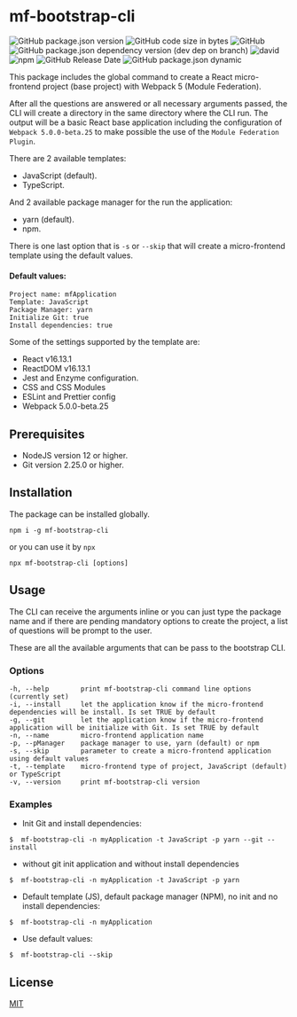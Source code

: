 # mf-bootstrap-cli

![GitHub package.json version](https://img.shields.io/github/package-json/v/osvaldovega/mf-bootstrap-cli?style=plastic)
![GitHub code size in bytes](https://img.shields.io/github/languages/code-size/osvaldovega/mf-bootstrap-cli?style=plastic)
![GitHub](https://img.shields.io/github/license/osvaldovega/mf-bootstrap-cli?style=plastic)
![GitHub package.json dependency version (dev dep on branch)](https://img.shields.io/github/package-json/dependency-version/osvaldovega/mf-bootstrap-cli/dev/eslint?style=plastic)
![david](https://img.shields.io/david/osvaldovega/mf-bootstrap-cli?style=plastic)
![npm](https://img.shields.io/npm/dm/mf-bootstrap-cli?style=plastic)
![GitHub Release Date](https://img.shields.io/github/release-date/osvaldovega/mf-bootstrap-cli?style=plastic)
![GitHub package.json dynamic](https://img.shields.io/github/package-json/keywords/osvaldovega/mf-bootstrap-cli?style=plastic)

This package includes the global command to create a React micro-frontend project (base project) with Webpack 5 (Module Federation).

After all the questions are answered or all necessary arguments passed, the CLI will create a directory in the same directory where the CLI run. The output will be a basic React base application including the configuration of `Webpack 5.0.0-beta.25` to make possible the use of the `Module Federation Plugin`.

There are 2 available templates:

- JavaScript (default).
- TypeScript.

And 2 available package manager for the run the application:

- yarn (default).
- npm.

There is one last option that is `-s` or `--skip` that will create a micro-frontend template using the default values.

#### Default values:

    Project name: mfApplication
    Template: JavaScript
    Package Manager: yarn
    Initialize Git: true
    Install dependencies: true

Some of the settings supported by the template are:

- React v16.13.1
- ReactDOM v16.13.1
- Jest and Enzyme configuration.
- CSS and CSS Modules
- ESLint and Prettier config
- Webpack 5.0.0-beta.25

## Prerequisites

- NodeJS version 12 or higher.
- Git version 2.25.0 or higher.

## Installation

The package can be installed globally.

```
npm i -g mf-bootstrap-cli
```

or you can use it by `npx`

```
npx mf-bootstrap-cli [options]
```

## Usage

The CLI can receive the arguments inline or you can just type the package name and if there are pending mandatory options to create the project, a list of questions will be prompt to the user.

These are all the available arguments that can be pass to the bootstrap CLI.

### Options

```
-h, --help        print mf-bootstrap-cli command line options (currently set)
-i, --install     let the application know if the micro-frontend dependencies will be install. Is set TRUE by default
-g, --git         let the application know if the micro-frontend application will be initialize with Git. Is set TRUE by default
-n, --name        micro-frontend application name
-p, --pManager    package manager to use, yarn (default) or npm
-s, --skip        parameter to create a micro-frontend application using default values
-t, --template    micro-frontend type of project, JavaScript (default) or TypeScript
-v, --version     print mf-bootstrap-cli version
```

### Examples

- Init Git and install dependencies:

```
$  mf-bootstrap-cli -n myApplication -t JavaScript -p yarn --git --install
```

- without git init application and without install dependencies

```
$  mf-bootstrap-cli -n myApplication -t JavaScript -p yarn
```

- Default template (JS), default package manager (NPM), no init and no install dependencies:

```
$  mf-bootstrap-cli -n myApplication
```

- Use default values:

```
$  mf-bootstrap-cli --skip
```

## License

[MIT](./LICENSE)
